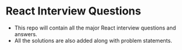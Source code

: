 # React Interview Questions

- This repo will contain all the major React interview questions and answers.
- All the solutions are also added along with problem statements.
